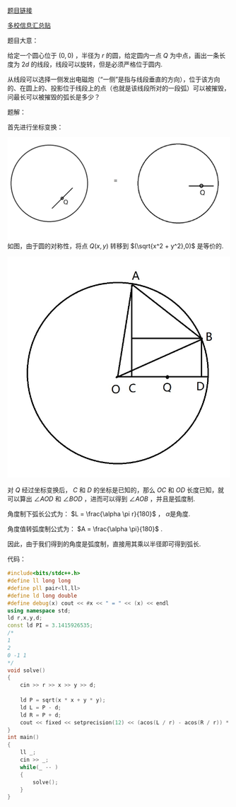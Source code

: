 [题目链接](https://ac.nowcoder.com/acm/contest/33186/D)

[多校信息汇总贴](https://ac.nowcoder.com/discuss/944978)

题目大意：

给定一个圆心位于 $(0,0)$ ，半径为 $r$ 的圆，给定圆内一点 $Q$ 为中点，画出一条长度为 $2d$ 的线段，线段可以旋转，但是必须严格位于圆内.

从线段可以选择一侧发出电磁炮（“一侧”是指与线段垂直的方向），位于该方向的、在圆上的、投影位于线段上的点（也就是该线段所对的一段弧）可以被摧毁，问最长可以被摧毁的弧长是多少？

题解：

首先进行坐标变换：


![](../img/1.jpg)
如图，由于圆的对称性，将点 $Q(x,y)$ 转移到 $(\sqrt{x^2 + y^2},0)$ 是等价的.

![](../img/2.jpg)





对 $Q$ 经过坐标变换后， $C$ 和 $D$ 的坐标是已知的，那么 $OC$ 和 $OD$ 长度已知，就可以算出 $\angle AOD$ 和 $\angle BOD$ ，进而可以得到 $\angle AOB$ ，并且是弧度制.

角度制下弧长公式为： $L = \frac{\alpha \pi r}{180}$ ， $\alpha$是角度.

角度值转弧度制公式为： $A = \frac{\alpha \pi}{180}$ .

因此，由于我们得到的角度是弧度制，直接用其乘以半径即可得到弧长.



代码：

```cpp
#include<bits/stdc++.h>
#define ll long long
#define pll pair<ll,ll>
#define ld long double
#define debug(x) cout << #x << " = " << (x) << endl
using namespace std;
ld r,x,y,d;
const ld PI = 3.1415926535;
/*
1
2
0 -1 1
*/
void solve()
{
	cin >> r >> x >> y >> d;
	
	ld P = sqrt(x * x + y * y);
	ld L = P - d;
	ld R = P + d;
	cout << fixed << setprecision(12) << (acos(L / r) - acos(R / r)) * r << endl;
}
int main()
{
	ll _;
	cin >> _;
	while(_ -- )
	{
		solve();
	}
}
```

